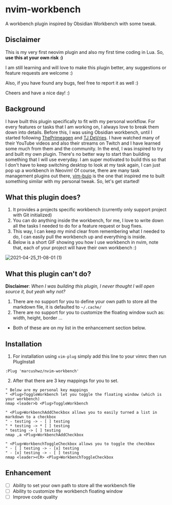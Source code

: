 # nvim-workbench
A workbench plugin inspired by Obsidian Workbench with some tweak.

## Disclaimer

This is my very first neovim plugin and also my first time coding in Lua. So, **use this at your own risk :)**

I am still learning and will love to make this plugin better, any suggestions or feature requests are welcome :)

Also, if you have found any bugs, feel free to report it as well :)

Cheers and have a nice day! :)

## Background

I have built this plugin specifically to fit with my personal workflow. For every features or tasks that I am working on,
I always love to break them down into details. Before this, I was using Obsidian workbench, until I started following
[ThePrimeagen](https://github.com/ThePrimeagen) and [TJ DeVries](https://github.com/tjdevries/). I have watched many of their
YouTube videos and also their streams on Twitch and I have learned some much from them and the community. In the end, I was inspired
to try and built my own plugin. There's no better way to start than building something that I will use everyday. I am super motivated
to build this so that I don't have to keep switching desktop to look at my task again, I can just pop up a workbench in Neovim!
Of course, there are many task management plugins out there, [vim-bujo](https://github.com/vuciv/vim-bujo) is the one that inspired
me to built something similar with my personal tweak. So, let's get started!

## What this plugin does?

1. It provides a projects specific workbench (currently only support project with Git initialized)
2. You can do anything inside the workbench, for me, I love to write down all the tasks I needed to do for a feature request or bug fixes.
3. This way, I can keep my mind clear from remembering what I needed to do, I can easily pull the workbench up and everything is inside.
4. Below is a short GIF showing you how I use workbench in nvim, note that, each of your project will have their own workbench :)

![2021-04-25_11-08-01 (1)](https://user-images.githubusercontent.com/40255418/115979247-63639180-a5b7-11eb-9890-800f19e33f19.gif)

## What this plugin can't do?
**Disclaimer**: *When I was building this plugin, I never thought I will open source it, but yeah why not?*
1. There are no support for you to define your own path to store all the markdown file, it is defaulted to `~/.cache/`
2. There are no support for you to customize the floating window such as: width, height, border ...

- Both of these are on my list in the enhancement section below.

## Installation
1. For installation using `vim-plug` simply add this line to your vimrc then run PlugInstall
```vim
:Plug 'marcushwz/nvim-workbench'
```
2. After that there are 3 key mappings for you to set.
```vim
" Below are my personal key mappings
" <Plug>ToggleWorkbench let you toggle the floating window (which is your workbench)
nmap <leader>b <Plug>ToggleWorkbench

" <Plug>WorkbenchAddCheckbox allows you to easily turned a list in markdown to a checkbox
" - testing -> - [ ] testing
" * testing -> * [ ] testing
" testing -> [ ] testing
nmap ,a <Plug>WorkbenchAddCheckbox

" <Plug>WorkbenchToggleCheckbox allows you to toggle the checkbox
" - [ ] testing -> - [x] testing
" - [x] testing -> - [ ] testing
nmap <leader><CR> <Plug>WorkbenchToggleCheckbox
```

## Enhancement
- [ ] Ability to set your own path to store all the workbench file
- [ ] Ability to customize the workbench floating window
- [ ] Improve code quality
